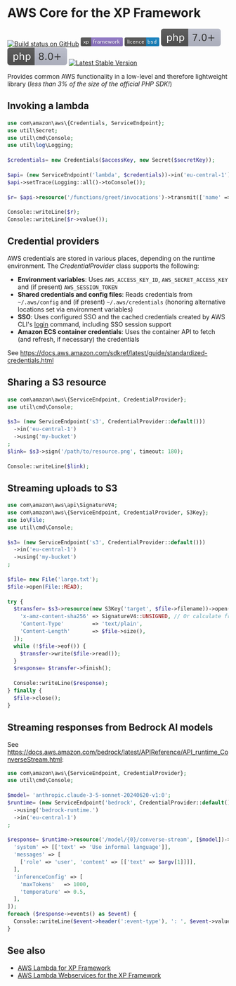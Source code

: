 AWS Core for the XP Framework
========================================================================

[![Build status on GitHub](https://github.com/xp-forge/aws/workflows/Tests/badge.svg)](https://github.com/xp-forge/aws/actions)
[![XP Framework Module](https://raw.githubusercontent.com/xp-framework/web/master/static/xp-framework-badge.png)](https://github.com/xp-framework/core)
[![BSD Licence](https://raw.githubusercontent.com/xp-framework/web/master/static/licence-bsd.png)](https://github.com/xp-framework/core/blob/master/LICENCE.md)
[![Requires PHP 7.0+](https://raw.githubusercontent.com/xp-framework/web/master/static/php-7_0plus.svg)](http://php.net/)
[![Supports PHP 8.0+](https://raw.githubusercontent.com/xp-framework/web/master/static/php-8_0plus.svg)](http://php.net/)
[![Latest Stable Version](https://poser.pugx.org/xp-forge/aws/version.svg)](https://packagist.org/packages/xp-forge/aws)

Provides common AWS functionality in a low-level and therefore lightweight library (*less than 3% of the size of the official PHP SDK!*)

Invoking a lambda
-----------------

```php
use com\amazon\aws\{Credentials, ServiceEndpoint};
use util\Secret;
use util\cmd\Console;
use util\log\Logging;

$credentials= new Credentials($accessKey, new Secret($secretKey));

$api= (new ServiceEndpoint('lambda', $credentials))->in('eu-central-1')->version('2015-03-31');
$api->setTrace(Logging::all()->toConsole());

$r= $api->resource('/functions/greet/invocations')->transmit(['name' => getenv('USER')]);

Console::writeLine($r);
Console::writeLine($r->value());
```

Credential providers
--------------------
AWS credentials are stored in various places, depending on the runtime environment. The *CredentialProvider* class supports the following:

* **Environment variables**: Uses `AWS_ACCESS_KEY_ID`, `AWS_SECRET_ACCESS_KEY` and (if present) `AWS_SESSION_TOKEN`
* **Shared credentials and config files**: Reads credentials from `~/.aws/config` and (if present) `~/.aws/credentials` (honoring alternative locations set via environment variables)
* **SSO**: Uses configured SSO and the cached credentials created by AWS CLI's [login](https://awscli.amazonaws.com/v2/documentation/api/latest/reference/sso/login.html) command, including SSO session support
* **Amazon ECS container credentials**: Uses the container API to fetch (and refresh, if necessary) the credentials

See https://docs.aws.amazon.com/sdkref/latest/guide/standardized-credentials.html

Sharing a S3 resource
---------------------

```php
use com\amazon\aws\{ServiceEndpoint, CredentialProvider};
use util\cmd\Console;

$s3= (new ServiceEndpoint('s3', CredentialProvider::default()))
  ->in('eu-central-1')
  ->using('my-bucket')
;
$link= $s3->sign('/path/to/resource.png', timeout: 180);

Console::writeLine($link);
```

Streaming uploads to S3
-----------------------

```php
use com\amazon\aws\api\SignatureV4;
use com\amazon\aws\{ServiceEndpoint, CredentialProvider, S3Key};
use io\File;
use util\cmd\Console;

$s3= (new ServiceEndpoint('s3', CredentialProvider::default()))
  ->in('eu-central-1')
  ->using('my-bucket')
;

$file= new File('large.txt');
$file->open(File::READ);

try {
  $transfer= $s3->resource(new S3Key('target', $file->filename))->open('PUT', [
    'x-amz-content-sha256' => SignatureV4::UNSIGNED, // Or calculate from file
    'Content-Type'         => 'text/plain',
    'Content-Length'       => $file->size(),
  ]);
  while (!$file->eof()) {
    $transfer->write($file->read());
  }
  $response= $transfer->finish();

  Console::writeLine($response);
} finally {
  $file->close();
}
```

Streaming responses from Bedrock AI models
------------------------------------------
See https://docs.aws.amazon.com/bedrock/latest/APIReference/API_runtime_ConverseStream.html:

```php
use com\amazon\aws\{ServiceEndpoint, CredentialProvider};
use util\cmd\Console;

$model= 'anthropic.claude-3-5-sonnet-20240620-v1:0';
$runtime= (new ServiceEndpoint('bedrock', CredentialProvider::default()))
  ->using('bedrock-runtime.')
  ->in('eu-central-1')
;

$response= $runtime->resource('/model/{0}/converse-stream', [$model])->transmit([
  'system' => [['text' => 'Use informal language']],
  'messages' => [
    ['role' => 'user', 'content' => [['text' => $argv[1]]]],
  ],
  'inferenceConfig' => [
    'maxTokens'   => 1000,
    'temperature' => 0.5,
  ],
]);
foreach ($response->events() as $event) {
  Console::writeLine($event->header(':event-type'), ': ', $event->value());
}
```


See also
--------
* [AWS Lambda for XP Framework](https://github.com/xp-forge/lambda)
* [AWS Lambda Webservices for the XP Framework](https://github.com/xp-forge/lambda-ws)
